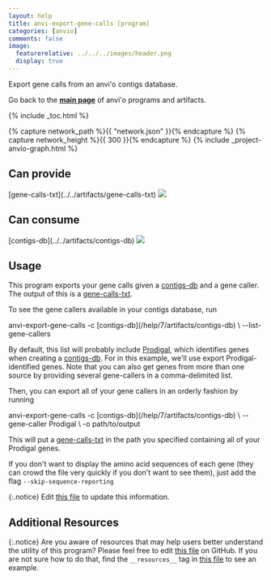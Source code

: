 ```yaml
---
layout: help
title: anvi-export-gene-calls [program]
categories: [anvio]
comments: false
image:
  featurerelative: ../../../images/header.png
  display: true
---
```


Export gene calls from an anvi&#x27;o contigs database.

Go back to the **[main page](../../)** of anvi'o programs and artifacts.


{% include _toc.html %}
<div id="svg" class="subnetwork"></div>
{% capture network_path %}{{ "network.json" }}{% endcapture %}
{% capture network_height %}{{ 300 }}{% endcapture %}
{% include _project-anvio-graph.html %}


## Can provide

<p style="text-align: left" markdown="1"><span class="artifact-p">[gene-calls-txt](../../artifacts/gene-calls-txt) <img src="../../images/icons/TXT.png" class="artifact-icon-mini" /></span></p>

## Can consume

<p style="text-align: left" markdown="1"><span class="artifact-r">[contigs-db](../../artifacts/contigs-db) <img src="../../images/icons/DB.png" class="artifact-icon-mini" /></span></p>

## Usage


This program exports your gene calls given a <span class="artifact-n">[contigs-db](/help/7/artifacts/contigs-db)</span> and a gene caller. The output of this is a <span class="artifact-n">[gene-calls-txt](/help/7/artifacts/gene-calls-txt)</span>. 

To see the gene callers available in your contigs database, run 

<div class="codeblock" markdown="1">
anvi&#45;export&#45;gene&#45;calls &#45;c <span class="artifact&#45;n">[contigs&#45;db](/help/7/artifacts/contigs&#45;db)</span> \
                       &#45;&#45;list&#45;gene&#45;callers
</div>

By default, this list will probably include [Prodigal](https://github.com/hyattpd/Prodigal), which identifies genes when creating a <span class="artifact-n">[contigs-db](/help/7/artifacts/contigs-db)</span>. For in this example, we'll use export Prodigal-identified genes. Note that you can also get genes from more than one source by providing several gene-callers in a comma-delimited list.  

Then, you can export all of your gene callers in an orderly fashion by running 

<div class="codeblock" markdown="1">
anvi&#45;export&#45;gene&#45;calls &#45;c <span class="artifact&#45;n">[contigs&#45;db](/help/7/artifacts/contigs&#45;db)</span> \
                       &#45;&#45;gene&#45;caller Prodigal \
                       &#45;o path/to/output
</div>

This will put a <span class="artifact-n">[gene-calls-txt](/help/7/artifacts/gene-calls-txt)</span> in the path you specified containing all of your Prodigal genes. 

If you don't want to display the amino acid sequences of each gene (they can crowd the file very quickly if you don't want to see them), just add the flag `--skip-sequence-reporting`


{:.notice}
Edit [this file](https://github.com/merenlab/anvio/tree/master/anvio/docs/programs/anvi-export-gene-calls.md) to update this information.


## Additional Resources



{:.notice}
Are you aware of resources that may help users better understand the utility of this program? Please feel free to edit [this file](https://github.com/merenlab/anvio/tree/master/bin/anvi-export-gene-calls) on GitHub. If you are not sure how to do that, find the `__resources__` tag in [this file](https://github.com/merenlab/anvio/blob/master/bin/anvi-interactive) to see an example.
